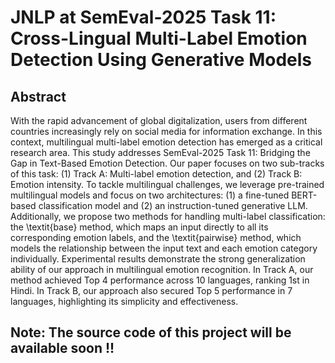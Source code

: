 # JNLP at SemEval-2025 Task 11: Cross-Lingual Multi-Label Emotion Detection Using Generative Models
## Abstract 

With the rapid advancement of global digitalization, users from different countries increasingly rely on social media for information exchange. In this context, multilingual multi-label emotion detection has emerged as a critical research area.
This study addresses SemEval-2025 Task 11: Bridging the Gap in Text-Based Emotion Detection. Our paper focuses on two sub-tracks of this task: (1) Track A: Multi-label emotion detection, and (2) Track B: Emotion intensity.
To tackle multilingual challenges, we leverage pre-trained multilingual models and focus on two architectures: (1) a fine-tuned BERT-based classification model and (2) an instruction-tuned generative LLM. Additionally, we propose two methods for handling multi-label classification: the \textit{base} method, which maps an input directly to all its corresponding emotion labels, and the \textit{pairwise} method, which models the relationship between the input text and each emotion category individually.
Experimental results demonstrate the strong generalization ability of our approach in multilingual emotion recognition. In Track A, our method achieved Top 4 performance across 10 languages, ranking 1st in Hindi. In Track B, our approach also secured Top 5 performance in 7 languages, highlighting its simplicity and effectiveness.

## Note: The source code of this project will be available soon !!
